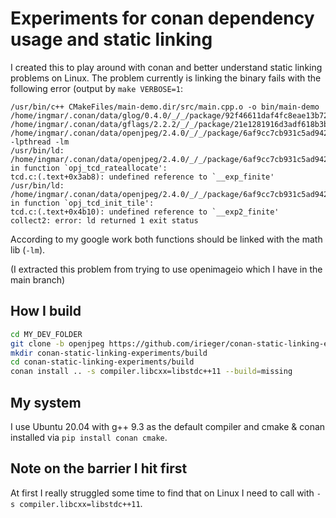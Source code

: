 # Experiments for conan dependency usage and static linking

I created this to play around with conan and better understand static linking problems on Linux.
The problem currently is linking the binary fails with the following error (output by `make VERBOSE=1`:

```
/usr/bin/c++ CMakeFiles/main-demo.dir/src/main.cpp.o -o bin/main-demo  /home/ingmar/.conan/data/glog/0.4.0/_/_/package/92f46611daf4fc8eae13b7228a9f2af28e669727/lib/libglog.a /home/ingmar/.conan/data/gflags/2.2.2/_/_/package/21e1281916d3adf618b3bd57f3098f62f2674fd4/lib/libgflags_nothreads.a /home/ingmar/.conan/data/openjpeg/2.4.0/_/_/package/6af9cc7cb931c5ad942174fd7838eb655717c709/lib/libopenjp2.a -lpthread -lm
/usr/bin/ld: /home/ingmar/.conan/data/openjpeg/2.4.0/_/_/package/6af9cc7cb931c5ad942174fd7838eb655717c709/lib/libopenjp2.a(tcd.c.o): in function `opj_tcd_rateallocate':
tcd.c:(.text+0x3ab8): undefined reference to `__exp_finite'
/usr/bin/ld: /home/ingmar/.conan/data/openjpeg/2.4.0/_/_/package/6af9cc7cb931c5ad942174fd7838eb655717c709/lib/libopenjp2.a(tcd.c.o): in function `opj_tcd_init_tile':
tcd.c:(.text+0x4b10): undefined reference to `__exp2_finite'
collect2: error: ld returned 1 exit status
```

According to my google work both functions should be linked with the math lib (`-lm`).

(I extracted this problem from trying to use openimageio which I have in the main branch)

## How I build

```bash
cd MY_DEV_FOLDER
git clone -b openjpeg https://github.com/irieger/conan-static-linking-experiments.git
mkdir conan-static-linking-experiments/build
cd conan-static-linking-experiments/build
conan install .. -s compiler.libcxx=libstdc++11 --build=missing
```

## My system

I use Ubuntu 20.04 with g++ 9.3 as the default compiler and cmake & conan installed via `pip install conan cmake`.

## Note on the barrier I hit first

At first I really struggled some time to find that on Linux I need to call with `-s compiler.libcxx=libstdc++11`.
